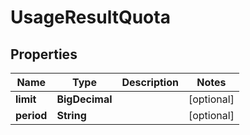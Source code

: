 

# UsageResultQuota


## Properties

| Name | Type | Description | Notes |
|------------ | ------------- | ------------- | -------------|
|**limit** | **BigDecimal** |  |  [optional] |
|**period** | **String** |  |  [optional] |



